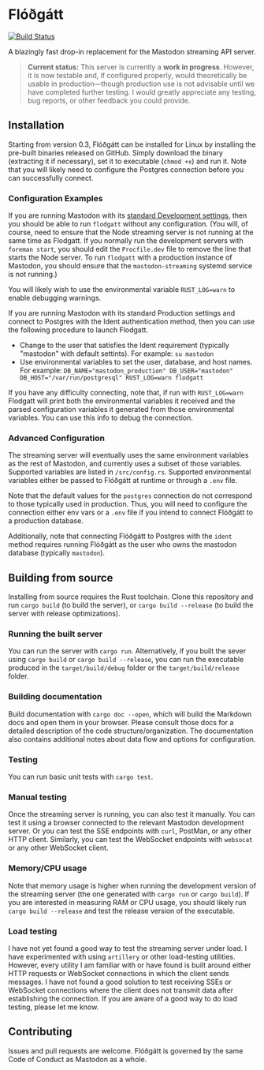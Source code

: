 Flóðgátt
========

[![Build Status](https://travis-ci.com/tootsuite/flodgatt.svg?branch=master)](https://travis-ci.com/tootsuite/flodgatt)

A blazingly fast drop-in replacement for the Mastodon streaming API server.

> **Current status:** This server is currently a **work in progress**. However, it is now testable
> and, if configured properly, would theoretically be usable in production—though production use
> is not advisable until we have completed further testing. I would greatly appreciate any
> testing, bug reports, or other feedback you could provide.

## Installation

Starting from version 0.3, Flóðgátt can be installed for Linux by installing the pre-built
binaries released on GitHub.  Simply download the binary (extracting it if necessary), set it to
executable (`chmod +x`) and run it.  Note that you will likely need to configure the Postgres
connection before you can successfully connect.

### Configuration Examples

If you are running Mastodon with its [standard Development
settings](https://docs.joinmastodon.org/dev/setup/), then you should be able to run `flodgatt`
without any configuration.  (You will, of course, need to ensure that the Node streaming server is
not running at the same time as Flodgatt.  If you normally run the development servers with
`foreman start`, you should edit the `Procfile.dev` file to remove the line that starts the Node
server.  To run `flodgatt` with a production instance of Mastodon, you should ensure that the
`mastodon-streaming` systemd service is not running.)

You will likely wish to use the environmental variable `RUST_LOG=warn` to enable debugging warnings.

If you are running Mastodon with its standard Production settings and connect to Postgres with the
Ident authentication method, then you can use the following procedure to launch Flodgatt.
 * Change to the user that satisfies the Ident requirement (typically "mastodon" with default
   settints).  For example: `su mastodon`
 * Use environmental variables to set the user, database, and host names.  For example:
   `DB_NAME="mastodon_production" DB_USER="mastodon" DB_HOST="/var/run/postgresql" RUST_LOG=warn
   flodgatt`
 
If you have any difficulty connecting, note that, if run with `RUST_LOG=warn` Flodgatt will print
both the environmental variables it received and the parsed configuration variables it generated
from those environmental variables.  You can use this info to debug the connection.

### Advanced Configuration

The streaming server will eventually uses the same environment variables as the rest of Mastodon,
and currently uses a subset of those variables.  Supported variables are listed in
`/src/config.rs`.  Supported environmental variables either be passed to Flóðgátt at runtime or
through a `.env` file.

Note that the default values for the `postgres` connection do not correspond to those typically
used in production.  Thus, you will need to configure the connection either env vars or a `.env`
file if you intend to connect Flóðgátt to a production database.

Additionally, note that connecting Flóðgátt to Postgres with the `ident` method requires running
Flóðgátt as the user who owns the mastodon database (typically `mastodon`).

## Building from source

Installing from source requires the Rust toolchain. Clone this repository and run `cargo build`
(to build the server), or `cargo build --release` (to build the server with release
optimizations).

### Running the built server

You can run the server with `cargo run`. Alternatively, if you built the sever using `cargo build`
or `cargo build --release`, you can run the executable produced in the `target/build/debug` folder
or the `target/build/release` folder.

### Building documentation 

Build documentation with `cargo doc --open`, which will build the Markdown docs and open them in
your browser. Please consult those docs for a detailed description of the code
structure/organization. The documentation also contains additional notes about data flow and
options for configuration.

### Testing

You can run basic unit tests with `cargo test`.

### Manual testing

Once the streaming server is running, you can also test it manually. You can test it using a
browser connected to the relevant Mastodon development server. Or you can test the SSE endpoints
with `curl`, PostMan, or any other HTTP client. Similarly, you can test the WebSocket endpoints
with `websocat` or any other WebSocket client.

### Memory/CPU usage

Note that memory usage is higher when running the development version of the streaming server (the
one generated with `cargo run` or `cargo build`). If you are interested in measuring RAM or CPU
usage, you should likely run `cargo build --release` and test the release version of the
executable.

### Load testing

I have not yet found a good way to test the streaming server under load. I have experimented with
using `artillery` or other load-testing utilities. However, every utility I am familiar with or
have found is built around either HTTP requests or WebSocket connections in which the client sends
messages. I have not found a good solution to test receiving SSEs or WebSocket connections where
the client does not transmit data after establishing the connection. If you are aware of a good
way to do load testing, please let me know.


## Contributing

Issues and pull requests are welcome. Flóðgátt is governed by the same Code of Conduct as Mastodon
as a whole.
